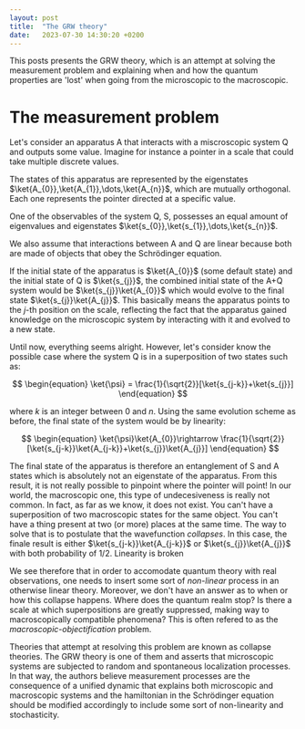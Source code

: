 ```yaml
---
layout: post
title:  "The GRW theory"
date:   2023-07-30 14:30:20 +0200
---
```

This posts presents the GRW theory, which is an attempt at solving the measurement problem and explaining when and how the quantum properties are 'lost' when going from the microscopic to the macroscopic.


# The measurement problem

Let's consider an apparatus A that interacts with a miscroscopic system Q and outputs some value. Imagine for instance a pointer in a scale that could take multiple discrete values. 

The states of this apparatus are represented by the eigenstates $\ket{A_{0}},\ket{A_{1}},\dots,\ket{A_{n}}$, which are mutually orthogonal. Each one represents the pointer directed at a specific value.

One of the observables of the system Q, S, possesses an equal amount of eigenvalues and eigenstates $\ket{s_{0}},\ket{s_{1}},\dots,\ket{s_{n}}$.

We also assume that interactions between A and Q are linear because both are made of objects that obey the Schrödinger equation. 

If the initial state of the apparatus is $\ket{A_{0}}$ (some default state) and the initial state of Q is $\ket{s_{j}}$, the combined initial state of the A+Q system would be $\ket{s_{j}}\ket{A_{0}}$ which would evolve to the final state $\ket{s_{j}}\ket{A_{j}}$. This basically means the apparatus points to the $j$-th position on the scale, reflecting the fact that the apparatus gained knowledge on the microscopic system by interacting with it and evolved to a new state.

Until now, everything seems alright. However, let's consider know the possible case where the system Q is in a superposition of two states such as:

$$
\begin{equation}
\ket{\psi} = \frac{1}{\sqrt{2}}[\ket{s_{j-k}}+\ket{s_{j}}]
\end{equation}
$$

where $k$ is an integer between $0$ and $n$. Using the same evolution scheme as before, the final state of the system would be by linearity:

$$
\begin{equation}
\ket{\psi}\ket{A_{0}}\rightarrow \frac{1}{\sqrt{2}}[\ket{s_{j-k}}\ket{A_{j-k}}+\ket{s_{j}}\ket{A_{j}}]
\end{equation}
$$

The final state of the apparatus is therefore an entanglement of S and A states which is absolutely not an eigenstate of the apparatus. From this result, it is not really possible to pinpoint where the pointer will point! In our world, the macroscopic one, this type of undecesiveness is really not common. In fact, as far as we know, it does not exist. You can't have a superposition of two macroscopic states for the same object. You can't have a thing present at two (or more) places at the same time. The way to solve that is to postulate that the wavefunction _collapses_. In this case, the finale result is either $\ket{s_{j-k}}\ket{A_{j-k}}$ or $\ket{s_{j}}\ket{A_{j}}$ with both probability of $1/2$. Linearity is broken

We see therefore that in order to accomodate quantum theory with real observations, one needs to insert some sort of _non-linear_ process in an otherwise linear theory. Moreover, we don't have an answer as to when or how this collapse happens. Where does the quantum realm stop? Is there a scale at which superpositions are greatly suppressed, making way to macroscopically compatible phenomena? This is often refered to as the _macroscopic-objectification_ problem.

Theories that attempt at resolving this problem are known as collapse theories. The GRW theory is one of them and asserts that microscopic systems are subjected to random and spontaneous localization processes. In that way, the authors believe measurement processes are the consequence of a unified dynamic that explains both microscopic and macroscopic systems and the hamiltonian in the Schrödinger equation should be modified accordingly to include some sort of non-linearity and stochasticity.
